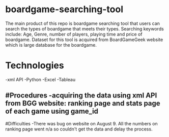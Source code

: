 # boardgame-searching-tool

The main product of this repo is boardgame searching tool that users can search the types of boardgame that meets
their types.
Searching keywords include: Age, Genre, number of players, playing time and price of boardgame.
Dataset for this tool is acquired from BoardGameGeek website which is large database for the boardgame.





# Technologies
-xml API
-Python
-Excel
-Tableau

#Procedures
-acquiring the data using xml API from BGG website:
 ranking page and stats page of each game using game_id
-

#Difficulties
-There was bug on website on August 9. All the numbers on ranking page went n/a so couldn't get the data and delay the process.
